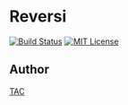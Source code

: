 # Reversi

[![Build Status](https://travis-ci.org/TAC/Reversi.svg?branch=master)](https://travis-ci.org/TAC/Reversi)
[![MIT License](http://img.shields.io/badge/license-MIT-blue.svg?style=flat)](https://github.com/TAC/Reversi/blob/master/LICENSE)

## Author

[TAC](https://github.com/TAC)
